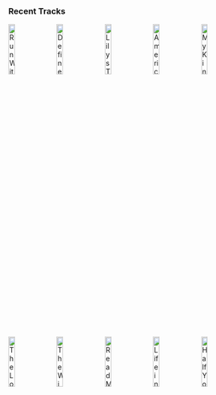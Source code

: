 ### Recent Tracks
[<img src='https://lastfm.freetls.fastly.net/i/u/300x300/dfed95f8dd934a865187d61fcf67514f.jpg' width='16%' height='16%' alt='Run With the Herd - From "The Good Dinosaur" Score'>](https://www.last.fm/music/mychael%2bdanna/_/run%2bwith%2bthe%2bherd%2b-%2bfrom%2b%2522the%2bgood%2bdinosaur%2522%2bscore)&nbsp;&nbsp;&nbsp;&nbsp;[<img src='https://lastfm.freetls.fastly.net/i/u/300x300/3b4869f52831722df8e079c8ff158228.jpg' width='16%' height='16%' alt='Define Dancing'>](https://www.last.fm/music/thomas%2bnewman/_/define%2bdancing)&nbsp;&nbsp;&nbsp;&nbsp;[<img src='https://lastfm.freetls.fastly.net/i/u/300x300/9d68f128eb1b4a8f9f1d17519f95dd97.jpg' width='16%' height='16%' alt='Lilys Theme'>](https://www.last.fm/music/alexandre%2bdesplat/_/lily%2527s%2btheme)&nbsp;&nbsp;&nbsp;&nbsp;[<img src='https://lastfm.freetls.fastly.net/i/u/300x300/9d37d9a7f792b4e2033cf0613da7fb17.jpg' width='16%' height='16%' alt='American Venom'>](https://www.last.fm/music/woody%2bjackson/_/american%2bvenom)&nbsp;&nbsp;&nbsp;&nbsp;[<img src='https://lastfm.freetls.fastly.net/i/u/300x300/a8e672da56db4ec5a99e86cd111d71c0.png' width='16%' height='16%' alt='My Kingdom, My Rules'>](https://www.last.fm/music/alexandre%2bdesplat/_/my%2bkingdom%252c%2bmy%2brules)&nbsp;&nbsp;&nbsp;&nbsp;<br>[<img src='https://lastfm.freetls.fastly.net/i/u/300x300/c3eee0fbaa9748fec8dded45340f3ff1.jpg' width='16%' height='16%' alt='The Long Construction - Future Mix'>](https://www.last.fm/music/chris%2btilton/_/the%2blong%2bconstruction%2b-%2bfuture%2bmix)&nbsp;&nbsp;&nbsp;&nbsp;[<img src='https://lastfm.freetls.fastly.net/i/u/300x300/59a2ee4345a44eb360ae67225eb58dbd.jpg' width='16%' height='16%' alt='The Winds of Winter'>](https://www.last.fm/music/ramin%2bdjawadi/_/the%2bwinds%2bof%2bwinter)&nbsp;&nbsp;&nbsp;&nbsp;[<img src='https://lastfm.freetls.fastly.net/i/u/300x300/462a88748d374862acdd38a0aab7ab2d.png' width='16%' height='16%' alt='Read My Mind'>](https://www.last.fm/music/the%2bkillers/_/read%2bmy%2bmind)&nbsp;&nbsp;&nbsp;&nbsp;[<img src='https://lastfm.freetls.fastly.net/i/u/300x300/8094ab5ffec2409dc0adc3e2c7b68b17.png' width='16%' height='16%' alt='Life in Color'>](https://www.last.fm/music/onerepublic/_/life%2bin%2bcolor)&nbsp;&nbsp;&nbsp;&nbsp;[<img src='https://lastfm.freetls.fastly.net/i/u/300x300/2c78acb3a64c5686f51e3ee6f8708a65.jpg' width='16%' height='16%' alt='Half Your Age'>](https://www.last.fm/music/joywave/_/half%2byour%2bage)&nbsp;&nbsp;&nbsp;&nbsp;<br>